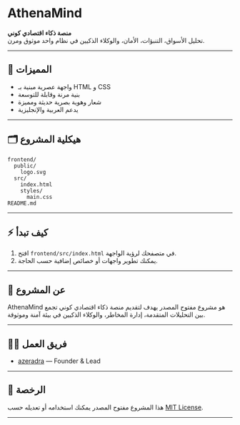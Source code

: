 # AthenaMind

**منصة ذكاء اقتصادي كوني**  
تحليل الأسواق، التنبؤات، الأمان، والوكلاء الذكيين في نظام واحد موثوق ومرن.

---

## 🚀 المميزات

- واجهة عصرية مبنية بـ HTML و CSS
- بنية مرنة وقابلة للتوسعة
- شعار وهوية بصرية حديثة ومميزة
- يدعم العربية والإنجليزية

---

## 🗂️ هيكلية المشروع

```plaintext
frontend/
  public/
    logo.svg
  src/
    index.html
    styles/
      main.css
README.md
```

---

## ⚡️ كيف تبدأ

1. افتح `frontend/src/index.html` في متصفحك لرؤية الواجهة.
2. يمكنك تطوير واجهات أو خصائص إضافية حسب الحاجة.

---

## 📌 عن المشروع

AthenaMind هو مشروع مفتوح المصدر يهدف لتقديم منصة ذكاء اقتصادي كوني تجمع بين التحليلات المتقدمة، إدارة المخاطر، والوكلاء الذكيين في بيئة آمنة وموثوقة.

---

## 🧑‍💻 فريق العمل

- [azeradra](https://github.com/azeradra) — Founder & Lead

---

## 📃 الرخصة

هذا المشروع مفتوح المصدر يمكنك استخدامه أو تعديله حسب [MIT License](LICENSE).

---
